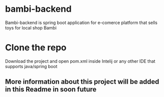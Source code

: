 # bambi-backend

Bambi-backend is spring boot application for e-comerce platform that sells toys for local shop Bambi

# Clone the repo

Download the project and open pom.xml inside Intelij or any other IDE that supports java/spring boot

## More information about this project will be added in this Readme in soon future
